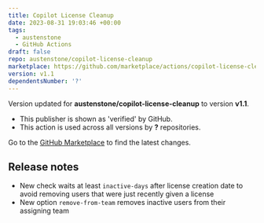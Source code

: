 ```yaml
---
title: Copilot License Cleanup
date: 2023-08-31 19:03:46 +00:00
tags:
  - austenstone
  - GitHub Actions
draft: false
repo: austenstone/copilot-license-cleanup
marketplace: https://github.com/marketplace/actions/copilot-license-cleanup
version: v1.1
dependentsNumber: '?'
---
```



Version updated for **austenstone/copilot-license-cleanup** to version **v1.1**.
- This publisher is shown as 'verified' by GitHub.
- This action is used across all versions by **?** repositories.

Go to the [GitHub Marketplace](https://github.com/marketplace/actions/copilot-license-cleanup) to find the latest changes.

## Release notes

- New check waits at least `inactive-days` after license creation date to avoid removing users that were just recently given a license
- New option `remove-from-team` removes inactive users from their assigning team
